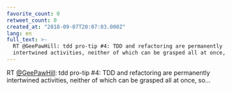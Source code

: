 ```yaml
---
favorite_count: 0
retweet_count: 0
created_at: "2018-09-07T20:07:03.000Z"
lang: en
full_text: >-
  RT @GeePawHill: tdd pro-tip #4: TDD and refactoring are permanently
  intertwined activities, neither of which can be grasped all at once, so…
---
```


RT [@GeePawHill](https://twitter.com/GeePawHill): tdd pro-tip #4: TDD and
refactoring are permanently intertwined activities, neither of which can be
grasped all at once, so…
